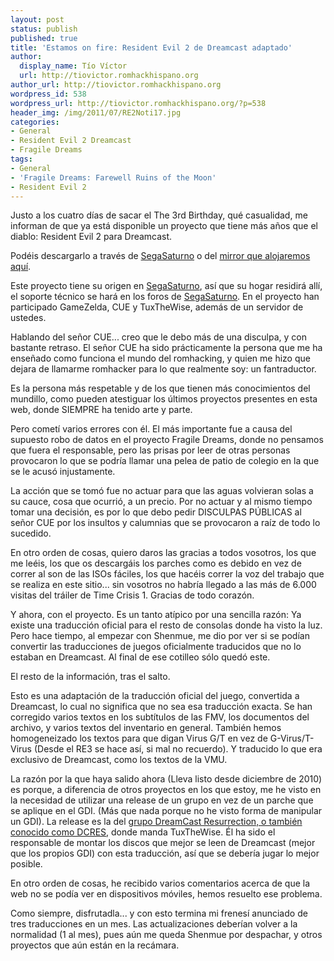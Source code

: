```yaml
---
layout: post
status: publish
published: true
title: 'Estamos on fire: Resident Evil 2 de Dreamcast adaptado'
author:
  display_name: Tío Víctor
  url: http://tiovictor.romhackhispano.org
author_url: http://tiovictor.romhackhispano.org
wordpress_id: 538
wordpress_url: http://tiovictor.romhackhispano.org/?p=538
header_img: /img/2011/07/RE2Noti17.jpg
categories:
- General
- Resident Evil 2 Dreamcast
- Fragile Dreams
tags:
- General
- 'Fragile Dreams: Farewell Ruins of the Moon'
- Resident Evil 2
---
```

Justo a los cuatro días de sacar el The 3rd Birthday, qué casualidad, 
me informan de que ya está disponible un proyecto que tiene más años que 
el diablo: Resident Evil 2 para Dreamcast.

Podéis descargarlo a través de [SegaSaturno](http://www.segasaturno.com/portal/index.php?topic_id=5555) 
o del [mirror que alojaremos aquí](http://tiovictor.romhackhispano.org/?page_id=259&amp;did=16).

Este proyecto tiene su origen en [SegaSaturno](http://www.segasaturno.com/), 
así que su hogar residirá allí, el soporte técnico se hará en los foros de 
[SegaSaturno](http://www.segasaturno.com/). En el proyecto han participado 
GameZelda, CUE y TuxTheWise, además de un servidor de ustedes.

Hablando del señor CUE... creo que le debo más de una disculpa, y con bastante retraso. 
El señor CUE ha sido prácticamente la persona que me ha enseñado como funciona el mundo 
del romhacking, y quien me hizo que dejara de llamarme romhacker para lo que realmente 
soy: un fantraductor.

Es la persona más respetable y de los que tienen más conocimientos del mundillo, como 
pueden atestiguar los últimos proyectos presentes en esta web, donde SIEMPRE ha tenido 
arte y parte.

Pero cometí varios errores con él. El más importante fue a causa del supuesto robo de 
datos en el proyecto Fragile Dreams, donde no pensamos que fuera el responsable, pero 
las prisas por leer de otras personas provocaron lo que se podría llamar una pelea de 
patio de colegio en la que se le acusó injustamente.

La acción que se tomó fue no actuar para que las aguas volvieran solas a su cauce, cosa 
que ocurrió, a un precio. Por no actuar y al mismo tiempo tomar una decisión, es por lo 
que debo pedir DISCULPAS PÚBLICAS al señor CUE por los insultos y calumnias que se 
provocaron a raíz de todo lo sucedido.

En otro orden de cosas, quiero daros las gracias a todos vosotros, los que me leéis, 
los que os descargáis los parches como es debido en vez de correr al son de las ISOs 
fáciles, los que hacéis correr la voz del trabajo que se realiza en este sitio... 
sin vosotros no habría llegado a las más de 6.000 visitas del tráiler de Time Crisis 1. 
Gracias de todo corazón.

Y ahora, con el proyecto. Es un tanto atípico por una sencilla razón: Ya existe una 
traducción oficial para el resto de consolas donde ha visto la luz. Pero hace tiempo, 
al empezar con Shenmue, me dio por ver si se podían convertir las traducciones de juegos 
oficialmente traducidos que no lo estaban en Dreamcast. Al final de ese cotilleo sólo 
quedó este.

El resto de la información, tras el salto.

<!--more-->

Esto es una adaptación de la traducción oficial del juego, convertida a Dreamcast, lo cual 
no significa que no sea esa traducción exacta. Se han corregido varios textos en los 
subtítulos de las FMV, los documentos del archivo, y varios textos del inventario en 
general. También hemos homogeneizado los textos para que digan Virus G/T en vez de 
G-Virus/T-Virus (Desde el RE3 se hace así, si mal no recuerdo). Y traducido lo que era 
exclusivo de Dreamcast, como los textos de la VMU.

La razón por la que haya salido ahora (Lleva listo desde diciembre de 2010) es porque, 
a diferencia de otros proyectos en los que estoy, me he visto en la necesidad de utilizar 
una release de un grupo en vez de un parche que se aplique en el GDI. (Más que nada porque 
no he visto forma de manipular un GDI). La release es la del 
<a href="http://snesorama.us/board/blog.php?u=77118" target="_blank">grupo DreamCast 
Resurrection, o también conocido como DCRES</a>, donde manda TuxTheWise. Él ha sido el 
responsable de montar los discos que mejor se leen de Dreamcast (mejor que los propios GDI) 
con esta traducción, así que se debería jugar lo mejor posible.

En otro orden de cosas, he recibido varios comentarios acerca de que la web no se podía ver 
en dispositivos móviles, hemos resuelto ese problema.

Como siempre, disfrutadla... y con esto termina mi frenesí anunciado de tres traducciones en 
un mes. Las actualizaciones deberían volver a la normalidad (1 al mes), pues aún me queda 
Shenmue por despachar, y otros proyectos que aún están en la recámara.
